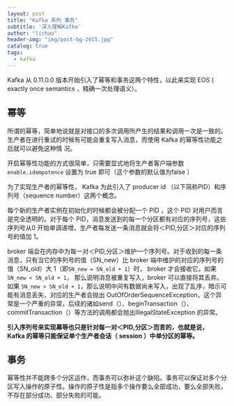 ```yaml
---
layout: post
title: "Kafka 系列 事务"
subtitle: '深入理解Kafka'
author: "lichao"
header-img: "img/post-bg-2015.jpg"
catalog: true
tags:
  - kafka
---
```


Kafka 从 0.11.0.0 版本开始引入了幂等和事务这两个特性，以此来实现 EOS ( exactly once semantics ，精确一次处理语义）。


## 幂等
所谓的幂等，简单地说就是对接口的多次调用所产生的结果和调用一次是一致的。生产者在进行重试的时候有可能会重复写入消息，而使用 Kafka 的幂等性功能之后就可以避免这种情
况。

开启幂等性功能的方式很简单，只需要显式地将生产者客户端参数 ```enable.idempotence``` 设置为 true 即可（这个参数的默认值为false ）

为了实现生产者的幂等性， Kafka 为此引入了 producer id （以下简称PID）和序列号（sequence number）这两个概念。

每个新的生产者实例在初始化的时候都会被分配一个 PID ，这个 PID 对用户而言是完全透明的。对于每个 PID，消息发送到的每一个分区都有对应的序列号，这些序列号从0 开始单调递增。生产者每发送一条消息就会将＜PID,分区＞对应的序列号的值加 1。

broker 端会在内存中为每一对＜PID,分区＞维护一个序列号。对于收到的每一条消息，只有当它的序列号的值（SN_new）比 broker 端中维护的对应的序列号的值（SN_old）大 1（即```SN_new = SN_old + 1```）时， broker 才会接收它。如果 ```SN_new < SN_old + 1```， 那么说明消息被重复写入，broker 可以直接将其丢弃。如果 ```SN_new > SN_old + 1```，那么说明中间有数据尚未写入，出现了乱序，暗示可能有消息丢失，对应的生产者会抛出 OutOfOrderSequenceException，这个异常是一个严重的异常，后续的诸如send（）、beginTransaction（）、commitTransaction（）等方法的调用都会抛出IllegalStateException 的异常。

**引入序列号来实现幕等也只是针对每一对＜PID,分区＞而言的，也就是说， Kafka 的幂等只能保证单个生产者会话（ session ）中单分区的幂等。**
## 事务
幂等性并不能跨多个分区运作，而事务可以弥补这个缺陷。事务可以保证对多个分区写入操作的原子性。操作的原子性是指多个操作要么全部成功，要么全部失败，不存在部分成功、部分失败的可能。